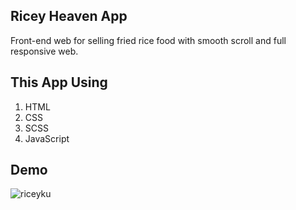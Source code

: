## Ricey Heaven App

Front-end web for selling fried rice food with smooth scroll and full responsive web.

## This App Using

1. HTML
2. CSS
3. SCSS
4. JavaScript

## Demo

![riceyku](https://user-images.githubusercontent.com/90226201/134623386-6933a802-0479-418f-9d17-e7b02cdd34bf.gif)
